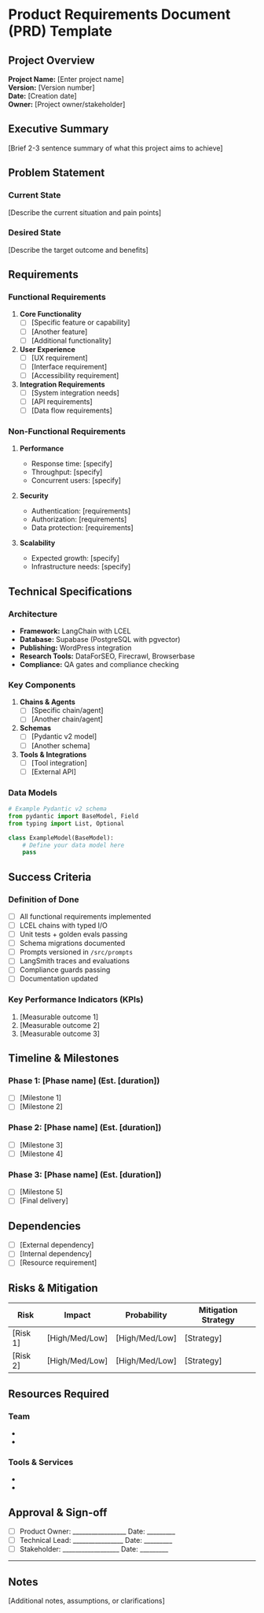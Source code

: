 # Product Requirements Document (PRD) Template

## Project Overview
**Project Name:** [Enter project name]  
**Version:** [Version number]  
**Date:** [Creation date]  
**Owner:** [Project owner/stakeholder]

## Executive Summary
[Brief 2-3 sentence summary of what this project aims to achieve]

## Problem Statement
### Current State
[Describe the current situation and pain points]

### Desired State  
[Describe the target outcome and benefits]

## Requirements

### Functional Requirements
1. **Core Functionality**
   - [ ] [Specific feature or capability]
   - [ ] [Another feature]
   - [ ] [Additional functionality]

2. **User Experience**
   - [ ] [UX requirement]
   - [ ] [Interface requirement]
   - [ ] [Accessibility requirement]

3. **Integration Requirements**
   - [ ] [System integration needs]
   - [ ] [API requirements]
   - [ ] [Data flow requirements]

### Non-Functional Requirements
1. **Performance**
   - Response time: [specify]
   - Throughput: [specify]
   - Concurrent users: [specify]

2. **Security**
   - Authentication: [requirements]
   - Authorization: [requirements]
   - Data protection: [requirements]

3. **Scalability**
   - Expected growth: [specify]
   - Infrastructure needs: [specify]

## Technical Specifications

### Architecture
- **Framework:** LangChain with LCEL
- **Database:** Supabase (PostgreSQL with pgvector)
- **Publishing:** WordPress integration
- **Research Tools:** DataForSEO, Firecrawl, Browserbase
- **Compliance:** QA gates and compliance checking

### Key Components
1. **Chains & Agents**
   - [ ] [Specific chain/agent]
   - [ ] [Another chain/agent]

2. **Schemas**
   - [ ] [Pydantic v2 model]
   - [ ] [Another schema]

3. **Tools & Integrations**
   - [ ] [Tool integration]
   - [ ] [External API]

### Data Models
```python
# Example Pydantic v2 schema
from pydantic import BaseModel, Field
from typing import List, Optional

class ExampleModel(BaseModel):
    # Define your data model here
    pass
```

## Success Criteria
### Definition of Done
- [ ] All functional requirements implemented
- [ ] LCEL chains with typed I/O
- [ ] Unit tests + golden evals passing
- [ ] Schema migrations documented
- [ ] Prompts versioned in `/src/prompts`
- [ ] LangSmith traces and evaluations
- [ ] Compliance guards passing
- [ ] Documentation updated

### Key Performance Indicators (KPIs)
1. [Measurable outcome 1]
2. [Measurable outcome 2]
3. [Measurable outcome 3]

## Timeline & Milestones
### Phase 1: [Phase name] (Est. [duration])
- [ ] [Milestone 1]
- [ ] [Milestone 2]

### Phase 2: [Phase name] (Est. [duration])
- [ ] [Milestone 3]
- [ ] [Milestone 4]

### Phase 3: [Phase name] (Est. [duration])
- [ ] [Milestone 5]
- [ ] [Final delivery]

## Dependencies
- [ ] [External dependency]
- [ ] [Internal dependency]
- [ ] [Resource requirement]

## Risks & Mitigation
| Risk | Impact | Probability | Mitigation Strategy |
|------|---------|-------------|-------------------|
| [Risk 1] | [High/Med/Low] | [High/Med/Low] | [Strategy] |
| [Risk 2] | [High/Med/Low] | [High/Med/Low] | [Strategy] |

## Resources Required
### Team
- [Role]: [Description]
- [Role]: [Description]

### Tools & Services
- [Tool/Service]: [Purpose]
- [Tool/Service]: [Purpose]

## Approval & Sign-off
- [ ] Product Owner: _________________ Date: _________
- [ ] Technical Lead: ________________ Date: _________
- [ ] Stakeholder: __________________ Date: _________

---

## Notes
[Additional notes, assumptions, or clarifications]